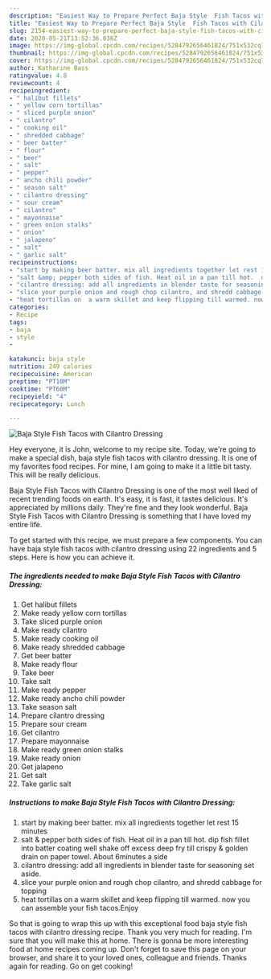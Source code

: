 ```yaml
---
description: "Easiest Way to Prepare Perfect Baja Style  Fish Tacos with Cilantro Dressing"
title: "Easiest Way to Prepare Perfect Baja Style  Fish Tacos with Cilantro Dressing"
slug: 2154-easiest-way-to-prepare-perfect-baja-style-fish-tacos-with-cilantro-dressing
date: 2020-05-21T13:52:36.036Z
image: https://img-global.cpcdn.com/recipes/5284792656461824/751x532cq70/baja-style-fish-tacos-with-cilantro-dressing-recipe-main-photo.jpg
thumbnail: https://img-global.cpcdn.com/recipes/5284792656461824/751x532cq70/baja-style-fish-tacos-with-cilantro-dressing-recipe-main-photo.jpg
cover: https://img-global.cpcdn.com/recipes/5284792656461824/751x532cq70/baja-style-fish-tacos-with-cilantro-dressing-recipe-main-photo.jpg
author: Katharine Bass
ratingvalue: 4.8
reviewcount: 4
recipeingredient:
- " halibut fillets"
- " yellow corn tortillas"
- " sliced purple onion"
- " cilantro"
- " cooking oil"
- " shredded cabbage"
- " beer batter"
- " flour"
- " beer"
- " salt"
- " pepper"
- " ancho chili powder"
- " season salt"
- " cilantro dressing"
- " sour cream"
- " cilantro"
- " mayonnaise"
- " green onion stalks"
- " onion"
- " jalapeno"
- " salt"
- " garlic salt"
recipeinstructions:
- "start by making beer batter. mix all ingredients together let rest 15 minutes"
- "salt &amp; pepper both sides of fish. Heat oil in a pan till hot.  dip fish fillet into batter coating well shake off excess deep fry till crispy &amp; golden drain on paper towel. About 6minutes a side"
- "cilantro dressing: add all ingredients in blender taste for seasoning set aside."
- "slice your purple onion and rough chop cilantro, and shredd cabbage for topping"
- "heat tortillas on  a warm skillet and keep flipping till warmed. now you can assemble your fish tacos.Enjoy"
categories:
- Recipe
tags:
- baja
- style
- 

katakunci: baja style  
nutrition: 249 calories
recipecuisine: American
preptime: "PT10M"
cooktime: "PT60M"
recipeyield: "4"
recipecategory: Lunch

---
```



![Baja Style  Fish Tacos with Cilantro Dressing](https://img-global.cpcdn.com/recipes/5284792656461824/751x532cq70/baja-style-fish-tacos-with-cilantro-dressing-recipe-main-photo.jpg)

Hey everyone, it is John, welcome to my recipe site. Today, we're going to make a special dish, baja style  fish tacos with cilantro dressing. It is one of my favorites food recipes. For mine, I am going to make it a little bit tasty. This will be really delicious.



Baja Style  Fish Tacos with Cilantro Dressing is one of the most well liked of recent trending foods on earth. It's easy, it is fast, it tastes delicious. It's appreciated by millions daily. They're fine and they look wonderful. Baja Style  Fish Tacos with Cilantro Dressing is something that I have loved my entire life.


To get started with this recipe, we must prepare a few components. You can have baja style  fish tacos with cilantro dressing using 22 ingredients and 5 steps. Here is how you can achieve it.

<!--inarticleads1-->

##### The ingredients needed to make Baja Style  Fish Tacos with Cilantro Dressing:

1. Get  halibut fillets
1. Make ready  yellow corn tortillas
1. Take  sliced purple onion
1. Make ready  cilantro
1. Make ready  cooking oil
1. Make ready  shredded cabbage
1. Get  beer batter
1. Make ready  flour
1. Take  beer
1. Take  salt
1. Make ready  pepper
1. Make ready  ancho chili powder
1. Take  season salt
1. Prepare  cilantro dressing
1. Prepare  sour cream
1. Get  cilantro
1. Prepare  mayonnaise
1. Make ready  green onion stalks
1. Make ready  onion
1. Get  jalapeno
1. Get  salt
1. Take  garlic salt




<!--inarticleads2-->

##### Instructions to make Baja Style  Fish Tacos with Cilantro Dressing:

1. start by making beer batter. mix all ingredients together let rest 15 minutes
1. salt &amp; pepper both sides of fish. Heat oil in a pan till hot.  dip fish fillet into batter coating well shake off excess deep fry till crispy &amp; golden drain on paper towel. About 6minutes a side
1. cilantro dressing: add all ingredients in blender taste for seasoning set aside.
1. slice your purple onion and rough chop cilantro, and shredd cabbage for topping
1. heat tortillas on  a warm skillet and keep flipping till warmed. now you can assemble your fish tacos.Enjoy




So that is going to wrap this up with this exceptional food baja style  fish tacos with cilantro dressing recipe. Thank you very much for reading. I'm sure that you will make this at home. There is gonna be more interesting food at home recipes coming up. Don't forget to save this page on your browser, and share it to your loved ones, colleague and friends. Thanks again for reading. Go on get cooking!
